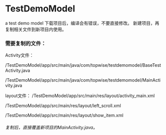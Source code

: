 # TestDemoModel
a test demo model
下载项目后，编译会有错误，不要直接修改。
新建项目，再复制相关文件到新项目内使用。

### 需要复制的文件：
Activity文件：

/TestDemoModel/app/src/main/java/com/topwise/testdemomodel/BaseTestActivity.java

/TestDemoModel/app/src/main/java/com/topwise/testdemomodel/MainActivity.java

layout文件：
/TestDemoModel/app/src/main/res/layout/activity_main.xml


/TestDemoModel/app/src/main/res/layout/left_scroll.xml

/TestDemoModel/app/src/main/res/layout/show_item.xml

###### 复制后，直接覆盖新项目的MainActivity.java。
